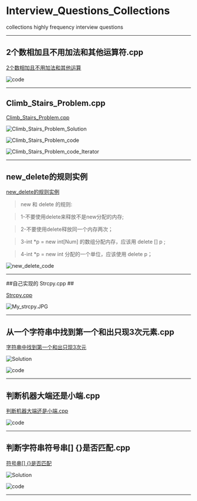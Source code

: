 Interview_Questions_Collections
===============================

collections highly frequency interview questions


----------
## 2个数相加且不用加法和其他运算符.cpp ##
[2个数相加且不用加法和其他运算][1]

![code][2]


----------
## Climb_Stairs_Problem.cpp ##
[Climb_Stairs_Problem.cpp][3]

![Climb_Stairs_Problem_Solution][4]

![Climb_Stairs_Problem_code][5]

![Climb_Stairs_Problem_code_Iterator][6]


----------
## new_delete的规则实例 ##
[new_delete的规则实例][7]

> new 和 delete 的规则:

> 1-不要使用delete来释放不是new分配的内存;

> 2-不要使用delete释放同一个内存两次；

> 3-int *p = new int[Num] 的数组分配内存，应该用 delete [] p ;

> 4-int *p = new int 分配的一个单位，应该使用 delete p；

![new_delete_code][8]

----------
##自己实现的 Strcpy.cpp ##

[Strcpy.cpp][9]

![My_strcpy.JPG][10]


----------
## 从一个字符串中找到第一个和出只现3次元素.cpp ##
[字符串中找到第一个和出只现3次元][11]

![Solution][12]

![code][13]


----------
## 判断机器大端还是小端.cpp ##
[判断机器大端还是小端.cpp][14]

![code][15]


----------
## 判断字符串符号串[] {}是否匹配.cpp ##
[符号串[] {}是否匹配][16]

![Solution][17]

![code][18]


----------


  [1]: https://github.com/waten1992/Interview_Questions_Collections/blob/master/2%E4%B8%AA%E6%95%B0%E7%9B%B8%E5%8A%A0%E4%B8%94%E4%B8%8D%E7%94%A8%E5%8A%A0%E6%B3%95%E5%92%8C%E5%85%B6%E4%BB%96%E8%BF%90%E7%AE%97%E7%AC%A6.cpp
  [2]: https://github.com/waten1992/Interview_Questions_Collections/blob/master/Image/Not_Use_Plus_Add_TwoNum.JPG
  [3]: https://github.com/waten1992/Interview_Questions_Collections/blob/master/Climb_Stairs_Problem.cpp
  [4]: https://github.com/waten1992/Interview_Questions_Collections/blob/master/Image/Climb_Stairs_Problem_Solution.JPG
  [5]: https://github.com/waten1992/Interview_Questions_Collections/blob/master/Image/Climb_Stairs_Problem_code.JPG
  [6]: https://github.com/waten1992/Interview_Questions_Collections/blob/master/Image/Climb_Stairs_Problem_code_Iterator.JPG
  [7]: https://github.com/waten1992/Interview_Questions_Collections/blob/master/Delete_p1_and_%5B%5Dp1.cpp
  [8]: https://github.com/waten1992/Interview_Questions_Collections/blob/master/Image/new_delete_code.JPG
  [9]: https://github.com/waten1992/Interview_Questions_Collections/blob/master/Strcpy.cpp
  [10]: https://github.com/waten1992/Interview_Questions_Collections/blob/master/Image/My_strcpy.JPG
  [11]: https://github.com/waten1992/Interview_Questions_Collections/blob/master/%E4%BB%8E%E4%B8%80%E4%B8%AA%E5%AD%97%E7%AC%A6%E4%B8%B2%E4%B8%AD%E6%89%BE%E5%88%B0%E7%AC%AC%E4%B8%80%E4%B8%AA%E5%92%8C%E5%87%BA%E5%8F%AA%E7%8E%B03%E6%AC%A1%E5%85%83%E7%B4%A0.cpp
  [12]: https://github.com/waten1992/Interview_Questions_Collections/blob/master/Image/The_first_and_third_time.JPG
  [13]: https://github.com/waten1992/Interview_Questions_Collections/blob/master/Image/The_first_and_third_time_code.JPG
  [14]: https://github.com/waten1992/Interview_Questions_Collections/blob/master/%E5%88%A4%E6%96%AD%E5%A4%A7%E7%AB%AF%E8%BF%98%E6%98%AF%E5%B0%8F%E7%AB%AF.cpp
  [15]: https://github.com/waten1992/Interview_Questions_Collections/blob/master/Image/Judge_Ends.JPG
  [16]: https://github.com/waten1992/Interview_Questions_Collections/blob/master/%E5%88%A4%E6%96%AD%E5%AD%97%E7%AC%A6%E4%B8%B2%E7%AC%A6%E5%8F%B7%E4%B8%B2%5B%5D%20%7B%7D%E6%98%AF%E5%90%A6%E5%8C%B9%E9%85%8D.cpp
  [17]: https://github.com/waten1992/Interview_Questions_Collections/blob/master/Image/Judge_Smybol_Ismatch_Solution.JPG
  [18]: https://github.com/waten1992/Interview_Questions_Collections/blob/master/Image/Judge_Smybol_Ismatch.JPG
